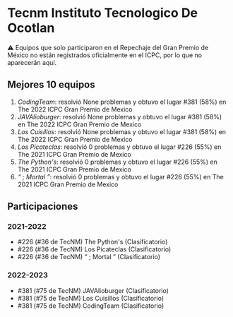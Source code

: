 # Tecnm Instituto Tecnologico De Ocotlan

:warning: Equipos que solo participaron en el Repechaje del Gran Premio de México no están registrados oficialmente en el ICPC, por lo que no aparecerán aquí.

## Mejores 10 equipos

1. _CodingTeam_: resolvió None problemas y obtuvo el lugar #381 (58%) en The 2022 ICPC Gran Premio de Mexico
1. _JAVAlioburger_: resolvió None problemas y obtuvo el lugar #381 (58%) en The 2022 ICPC Gran Premio de Mexico
1. _Los Cuisillos_: resolvió None problemas y obtuvo el lugar #381 (58%) en The 2022 ICPC Gran Premio de Mexico
1. _Los Picateclas_: resolvió 0 problemas y obtuvo el lugar #226 (55%) en The 2021 ICPC Gran Premio de Mexico
1. _The Python's_: resolvió 0 problemas y obtuvo el lugar #226 (55%) en The 2021 ICPC Gran Premio de Mexico
1. _“ ; Mortal ”_: resolvió 0 problemas y obtuvo el lugar #226 (55%) en The 2021 ICPC Gran Premio de Mexico

## Participaciones

### 2021-2022

- #226 (#36 de TecNM) The Python's (Clasificatorio)
- #226 (#36 de TecNM) Los Picateclas (Clasificatorio)
- #226 (#36 de TecNM) “ ; Mortal ” (Clasificatorio)

### 2022-2023

- #381 (#75 de TecNM) JAVAlioburger (Clasificatorio)
- #381 (#75 de TecNM) Los Cuisillos (Clasificatorio)
- #381 (#75 de TecNM) CodingTeam (Clasificatorio)



